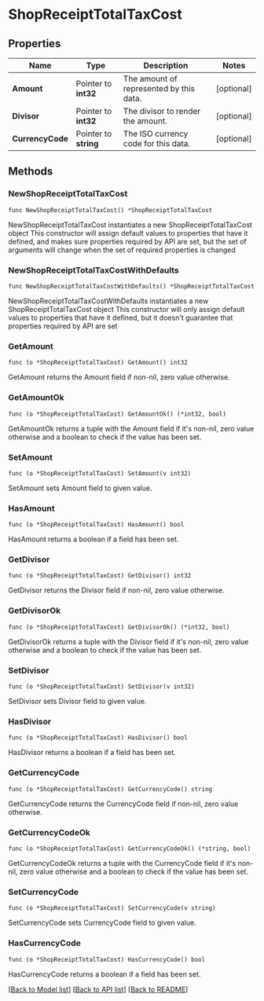 # ShopReceiptTotalTaxCost

## Properties

Name | Type | Description | Notes
------------ | ------------- | ------------- | -------------
**Amount** | Pointer to **int32** | The amount of represented by this data. | [optional] 
**Divisor** | Pointer to **int32** | The divisor to render the amount. | [optional] 
**CurrencyCode** | Pointer to **string** | The ISO currency code for this data. | [optional] 

## Methods

### NewShopReceiptTotalTaxCost

`func NewShopReceiptTotalTaxCost() *ShopReceiptTotalTaxCost`

NewShopReceiptTotalTaxCost instantiates a new ShopReceiptTotalTaxCost object
This constructor will assign default values to properties that have it defined,
and makes sure properties required by API are set, but the set of arguments
will change when the set of required properties is changed

### NewShopReceiptTotalTaxCostWithDefaults

`func NewShopReceiptTotalTaxCostWithDefaults() *ShopReceiptTotalTaxCost`

NewShopReceiptTotalTaxCostWithDefaults instantiates a new ShopReceiptTotalTaxCost object
This constructor will only assign default values to properties that have it defined,
but it doesn't guarantee that properties required by API are set

### GetAmount

`func (o *ShopReceiptTotalTaxCost) GetAmount() int32`

GetAmount returns the Amount field if non-nil, zero value otherwise.

### GetAmountOk

`func (o *ShopReceiptTotalTaxCost) GetAmountOk() (*int32, bool)`

GetAmountOk returns a tuple with the Amount field if it's non-nil, zero value otherwise
and a boolean to check if the value has been set.

### SetAmount

`func (o *ShopReceiptTotalTaxCost) SetAmount(v int32)`

SetAmount sets Amount field to given value.

### HasAmount

`func (o *ShopReceiptTotalTaxCost) HasAmount() bool`

HasAmount returns a boolean if a field has been set.

### GetDivisor

`func (o *ShopReceiptTotalTaxCost) GetDivisor() int32`

GetDivisor returns the Divisor field if non-nil, zero value otherwise.

### GetDivisorOk

`func (o *ShopReceiptTotalTaxCost) GetDivisorOk() (*int32, bool)`

GetDivisorOk returns a tuple with the Divisor field if it's non-nil, zero value otherwise
and a boolean to check if the value has been set.

### SetDivisor

`func (o *ShopReceiptTotalTaxCost) SetDivisor(v int32)`

SetDivisor sets Divisor field to given value.

### HasDivisor

`func (o *ShopReceiptTotalTaxCost) HasDivisor() bool`

HasDivisor returns a boolean if a field has been set.

### GetCurrencyCode

`func (o *ShopReceiptTotalTaxCost) GetCurrencyCode() string`

GetCurrencyCode returns the CurrencyCode field if non-nil, zero value otherwise.

### GetCurrencyCodeOk

`func (o *ShopReceiptTotalTaxCost) GetCurrencyCodeOk() (*string, bool)`

GetCurrencyCodeOk returns a tuple with the CurrencyCode field if it's non-nil, zero value otherwise
and a boolean to check if the value has been set.

### SetCurrencyCode

`func (o *ShopReceiptTotalTaxCost) SetCurrencyCode(v string)`

SetCurrencyCode sets CurrencyCode field to given value.

### HasCurrencyCode

`func (o *ShopReceiptTotalTaxCost) HasCurrencyCode() bool`

HasCurrencyCode returns a boolean if a field has been set.


[[Back to Model list]](../README.md#documentation-for-models) [[Back to API list]](../README.md#documentation-for-api-endpoints) [[Back to README]](../README.md)


